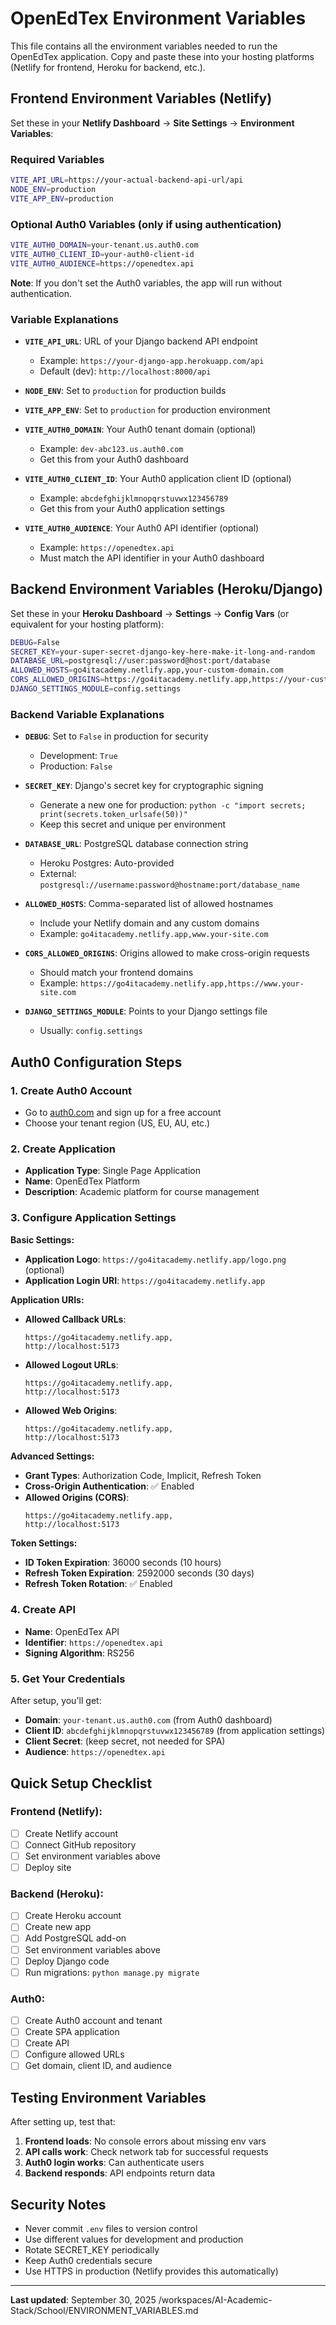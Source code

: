 # OpenEdTex Environment Variables

This file contains all the environment variables needed to run the OpenEdTex application. Copy and paste these into your hosting platforms (Netlify for frontend, Heroku for backend, etc.).

## Frontend Environment Variables (Netlify)

Set these in your **Netlify Dashboard** → **Site Settings** → **Environment Variables**:

### Required Variables

```bash
VITE_API_URL=https://your-actual-backend-api-url/api
NODE_ENV=production
VITE_APP_ENV=production
```

### Optional Auth0 Variables (only if using authentication)

```bash
VITE_AUTH0_DOMAIN=your-tenant.us.auth0.com
VITE_AUTH0_CLIENT_ID=your-auth0-client-id
VITE_AUTH0_AUDIENCE=https://openedtex.api
```

**Note**: If you don't set the Auth0 variables, the app will run without authentication.

### Variable Explanations

- **`VITE_API_URL`**: URL of your Django backend API endpoint
  - Example: `https://your-django-app.herokuapp.com/api`
  - Default (dev): `http://localhost:8000/api`

- **`NODE_ENV`**: Set to `production` for production builds

- **`VITE_APP_ENV`**: Set to `production` for production environment

- **`VITE_AUTH0_DOMAIN`**: Your Auth0 tenant domain (optional)
  - Example: `dev-abc123.us.auth0.com`
  - Get this from your Auth0 dashboard

- **`VITE_AUTH0_CLIENT_ID`**: Your Auth0 application client ID (optional)
  - Example: `abcdefghijklmnopqrstuvwx123456789`
  - Get this from your Auth0 application settings

- **`VITE_AUTH0_AUDIENCE`**: Your Auth0 API identifier (optional)
  - Example: `https://openedtex.api`
  - Must match the API identifier in your Auth0 dashboard

## Backend Environment Variables (Heroku/Django)

Set these in your **Heroku Dashboard** → **Settings** → **Config Vars** (or equivalent for your hosting platform):

```bash
DEBUG=False
SECRET_KEY=your-super-secret-django-key-here-make-it-long-and-random
DATABASE_URL=postgresql://user:password@host:port/database
ALLOWED_HOSTS=go4itacademy.netlify.app,your-custom-domain.com
CORS_ALLOWED_ORIGINS=https://go4itacademy.netlify.app,https://your-custom-domain.com
DJANGO_SETTINGS_MODULE=config.settings
```

### Backend Variable Explanations

- **`DEBUG`**: Set to `False` in production for security
  - Development: `True`
  - Production: `False`

- **`SECRET_KEY`**: Django's secret key for cryptographic signing
  - Generate a new one for production: `python -c "import secrets; print(secrets.token_urlsafe(50))"`
  - Keep this secret and unique per environment

- **`DATABASE_URL`**: PostgreSQL database connection string
  - Heroku Postgres: Auto-provided
  - External: `postgresql://username:password@hostname:port/database_name`

- **`ALLOWED_HOSTS`**: Comma-separated list of allowed hostnames
  - Include your Netlify domain and any custom domains
  - Example: `go4itacademy.netlify.app,www.your-site.com`

- **`CORS_ALLOWED_ORIGINS`**: Origins allowed to make cross-origin requests
  - Should match your frontend domains
  - Example: `https://go4itacademy.netlify.app,https://www.your-site.com`

- **`DJANGO_SETTINGS_MODULE`**: Points to your Django settings file
  - Usually: `config.settings`

## Auth0 Configuration Steps

### 1. Create Auth0 Account
- Go to [auth0.com](https://auth0.com) and sign up for a free account
- Choose your tenant region (US, EU, AU, etc.)

### 2. Create Application
- **Application Type**: Single Page Application
- **Name**: OpenEdTex Platform
- **Description**: Academic platform for course management

### 3. Configure Application Settings

**Basic Settings:**
- **Application Logo**: `https://go4itacademy.netlify.app/logo.png` (optional)
- **Application Login URI**: `https://go4itacademy.netlify.app`

**Application URIs:**
- **Allowed Callback URLs**:
  ```text
  https://go4itacademy.netlify.app,
  http://localhost:5173
  ```
- **Allowed Logout URLs**:
  ```
  https://go4itacademy.netlify.app,
  http://localhost:5173
  ```
- **Allowed Web Origins**:
  ```
  https://go4itacademy.netlify.app,
  http://localhost:5173
  ```

**Advanced Settings:**
- **Grant Types**: Authorization Code, Implicit, Refresh Token
- **Cross-Origin Authentication**: ✅ Enabled
- **Allowed Origins (CORS)**:
  ```
  https://go4itacademy.netlify.app,
  http://localhost:5173
  ```

**Token Settings:**
- **ID Token Expiration**: 36000 seconds (10 hours)
- **Refresh Token Expiration**: 2592000 seconds (30 days)
- **Refresh Token Rotation**: ✅ Enabled

### 4. Create API
- **Name**: OpenEdTex API
- **Identifier**: `https://openedtex.api`
- **Signing Algorithm**: RS256

### 5. Get Your Credentials
After setup, you'll get:
- **Domain**: `your-tenant.us.auth0.com` (from Auth0 dashboard)
- **Client ID**: `abcdefghijklmnopqrstuvwx123456789` (from application settings)
- **Client Secret**: (keep secret, not needed for SPA)
- **Audience**: `https://openedtex.api`

## Quick Setup Checklist

### Frontend (Netlify):
- [ ] Create Netlify account
- [ ] Connect GitHub repository
- [ ] Set environment variables above
- [ ] Deploy site

### Backend (Heroku):
- [ ] Create Heroku account
- [ ] Create new app
- [ ] Add PostgreSQL add-on
- [ ] Set environment variables above
- [ ] Deploy Django code
- [ ] Run migrations: `python manage.py migrate`

### Auth0:
- [ ] Create Auth0 account and tenant
- [ ] Create SPA application
- [ ] Create API
- [ ] Configure allowed URLs
- [ ] Get domain, client ID, and audience

## Testing Environment Variables

After setting up, test that:

1. **Frontend loads**: No console errors about missing env vars
2. **API calls work**: Check network tab for successful requests
3. **Auth0 login works**: Can authenticate users
4. **Backend responds**: API endpoints return data

## Security Notes

- Never commit `.env` files to version control
- Use different values for development and production
- Rotate SECRET_KEY periodically
- Keep Auth0 credentials secure
- Use HTTPS in production (Netlify provides this automatically)

---

**Last updated**: September 30, 2025</content>
<parameter name="filePath">/workspaces/AI-Academic-Stack/School/ENVIRONMENT_VARIABLES.md
